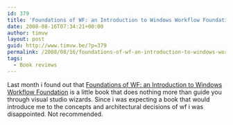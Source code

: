 ```yaml
---
id: 379
title: 'Foundations of WF: an Introduction to Windows Workflow Foundation'
date: 2008-08-16T07:34:21+00:00
author: timvw
layout: post
guid: http://www.timvw.be/?p=379
permalink: /2008/08/16/foundations-of-wf-an-introduction-to-windows-workflow-foundation/
tags:
  - Book reviews
---
```

Last month i found out that [Foundations of WF: an Introduction to Windows Workflow Foundation](http://www.amazon.com/Foundations-WF-Introduction-Workflow-Foundation/dp/1590597184) is a little book that does nothing more than guide you through visual studio wizards. Since i was expecting a book that would introduce me to the concepts and architectural decisions of wf i was disappointed. Not recommended.